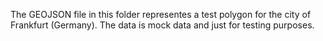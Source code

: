 The GEOJSON file in this folder representes a test polygon for the city of Frankfurt (Germany). The data is mock data and just for testing purposes.